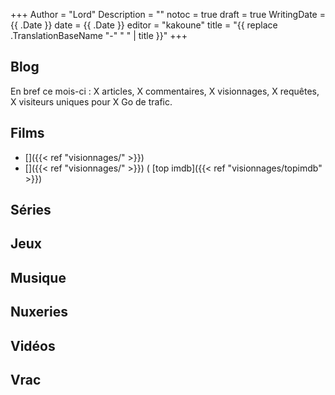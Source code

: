 +++
Author = "Lord"
Description = ""
notoc = true
draft = true
WritingDate = {{ .Date }}
date = {{ .Date }}
editor = "kakoune"
title = "{{ replace .TranslationBaseName "-" " " | title }}"
+++

## Blog

En bref ce mois-ci : X articles, X commentaires, X visionnages, X requêtes, X visiteurs uniques pour X Go de trafic.

## Films

  - []({{< ref "visionnages/" >}})
  - []({{< ref "visionnages/" >}}) ( [top imdb]({{< ref "visionnages/topimdb" >}})
 
## Séries

## Jeux

## Musique

## Nuxeries

## Vidéos

## Vrac
